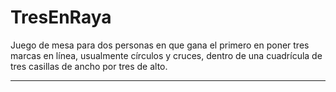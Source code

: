 # TresEnRaya
Juego de mesa para dos personas en que gana el primero en poner tres marcas en línea, usualmente círculos y cruces, dentro de una cuadrícula de tres casillas de ancho por tres de alto.
_________________________________________________________________________________________
